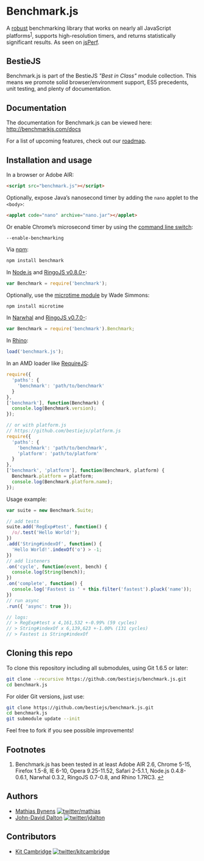 # Benchmark.js

A [robust](http://calendar.perfplanet.com/2010/bulletproof-javascript-benchmarks/ "Bulletproof JavaScript benchmarks") benchmarking library that works on nearly all JavaScript platforms<sup><a name="fnref1" href="#fn1">1</a></sup>, supports high-resolution timers, and returns statistically significant results. As seen on [jsPerf](http://jsperf.com/).

## BestieJS

Benchmark.js is part of the BestieJS *"Best in Class"* module collection. This means we promote solid browser/environment support, ES5 precedents, unit testing, and plenty of documentation.

## Documentation

The documentation for Benchmark.js can be viewed here: <http://benchmarkjs.com/docs>

For a list of upcoming features, check out our [roadmap](https://github.com/bestiejs/benchmark.js/wiki/Roadmap).

## Installation and usage

In a browser or Adobe AIR:

~~~ html
<script src="benchmark.js"></script>
~~~

Optionally, expose Java’s nanosecond timer by adding the `nano` applet to the `<body>`:

~~~ html
<applet code="nano" archive="nano.jar"></applet>
~~~

Or enable Chrome’s microsecond timer by using the [command line switch](http://peter.sh/experiments/chromium-command-line-switches/#enable-benchmarking):

    --enable-benchmarking

Via [npm](http://npmjs.org/):

~~~ bash
npm install benchmark
~~~

In [Node.js](http://nodejs.org/) and [RingoJS v0.8.0+](http://ringojs.org/):

~~~ js
var Benchmark = require('benchmark');
~~~

Optionally, use the [microtime module](https://github.com/wadey/node-microtime) by Wade Simmons:

~~~ bash
npm install microtime
~~~

In [Narwhal](http://narwhaljs.org/) and [RingoJS v0.7.0-](http://ringojs.org/):

~~~ js
var Benchmark = require('benchmark').Benchmark;
~~~

In [Rhino](http://www.mozilla.org/rhino/):

~~~ js
load('benchmark.js');
~~~

In an AMD loader like [RequireJS](http://requirejs.org/):

~~~ js
require({
  'paths': {
    'benchmark': 'path/to/benchmark'
  }
},
['benchmark'], function(Benchmark) {
  console.log(Benchmark.version);
});

// or with platform.js
// https://github.com/bestiejs/platform.js
require({
  'paths': {
    'benchmark': 'path/to/benchmark',
    'platform': 'path/to/platform'
  }
},
['benchmark', 'platform'], function(Benchmark, platform) {
  Benchmark.platform = platform;
  console.log(Benchmark.platform.name);
});
~~~

Usage example:

~~~ js
var suite = new Benchmark.Suite;

// add tests
suite.add('RegExp#test', function() {
  /o/.test('Hello World!');
})
.add('String#indexOf', function() {
  'Hello World!'.indexOf('o') > -1;
})
// add listeners
.on('cycle', function(event, bench) {
  console.log(String(bench));
})
.on('complete', function() {
  console.log('Fastest is ' + this.filter('fastest').pluck('name'));
})
// run async
.run({ 'async': true });

// logs:
// > RegExp#test x 4,161,532 +-0.99% (59 cycles)
// > String#indexOf x 6,139,623 +-1.00% (131 cycles)
// > Fastest is String#indexOf
~~~

## Cloning this repo

To clone this repository including all submodules, using Git 1.6.5 or later:

~~~ bash
git clone --recursive https://github.com/bestiejs/benchmark.js.git
cd benchmark.js
~~~

For older Git versions, just use:

~~~ bash
git clone https://github.com/bestiejs/benchmark.js.git
cd benchmark.js
git submodule update --init
~~~

Feel free to fork if you see possible improvements!

## Footnotes

  1. Benchmark.js has been tested in at least Adobe AIR 2.6, Chrome 5-15, Firefox 1.5-8, IE 6-10, Opera 9.25-11.52, Safari 2-5.1.1, Node.js 0.4.8-0.6.1, Narwhal 0.3.2, RingoJS 0.7-0.8, and Rhino 1.7RC3.
     <a name="fn1" title="Jump back to footnote 1 in the text." href="#fnref1">&#8617;</a>

## Authors

* [Mathias Bynens](http://mathiasbynens.be/)
  [![twitter/mathias](http://gravatar.com/avatar/24e08a9ea84deb17ae121074d0f17125?s=70)](https://twitter.com/mathias "Follow @mathias on Twitter")
* [John-David Dalton](http://allyoucanleet.com/)
  [![twitter/jdalton](http://gravatar.com/avatar/299a3d891ff1920b69c364d061007043?s=70)](https://twitter.com/jdalton "Follow @jdalton on Twitter")

## Contributors

* [Kit Cambridge](http://kitcambridge.github.com/)
  [![twitter/kitcambridge](http://gravatar.com/avatar/6662a1d02f351b5ef2f8b4d815804661?s=70)](https://twitter.com/kitcambridge "Follow @kitcambridge on Twitter")